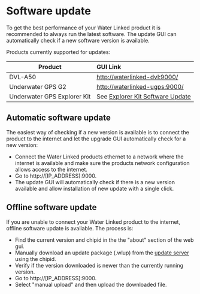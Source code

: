 # Software update

To get the best performance of your Water Linked product it is recommended to always run the latest software. The update GUI can automatically check if a new software version is available.

Products currently supported for updates:

| Product                     | GUI Link |
| --------------------------- | :--- |
| DVL-A50                     | [http://waterlinked-dvl:9000/](http://waterlinked-dvl:9000/) |
| Underwater GPS G2           | [http://waterlinked-ugps:9000/](http://waterlinked-ugps:9000/) |
| Underwater GPS Explorer Kit | See [Explorer Kit Software Update ](../explorer-kit/upgrader/) |

## Automatic software update

The easiest way of checking if a new version is available is to connect the product to the internet and let the upgrade GUI automatically check for a new version:

* Connect the Water Linked products ethernet to a network where the internet is available and make sure the products network configuration allows access to the internet.
* Go to http://[IP_ADDRESS]:9000.
* The update GUI will automatically check if there is a new version available and allow installation of new update with a single click.

## Offline software update

If you are unable to connect your Water Linked product to the internet, offline software update is available. The process is:

* Find the current version and chipid in the the "about" section of the web gui.
* Manually download an update package (.wlup) from the [update server](https://update.waterlinked.com/) using the chipid.
* Verify if the version downloaded is newer than the currently running version.
* Go to http://[IP_ADDRESS]:9000.
* Select "manual upload" and then upload the downloaded file.